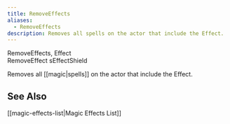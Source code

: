 ```yaml
---
title: RemoveEffects
aliases:
  - RemoveEffects
description: Removes all spells on the actor that include the Effect.
---
```

RemoveEffects, Effect  
RemoveEffect sEffectShield  

Removes all [[magic|spells]] on the actor that include the Effect.

## See Also  
[[magic-effects-list|Magic Effects List]]
